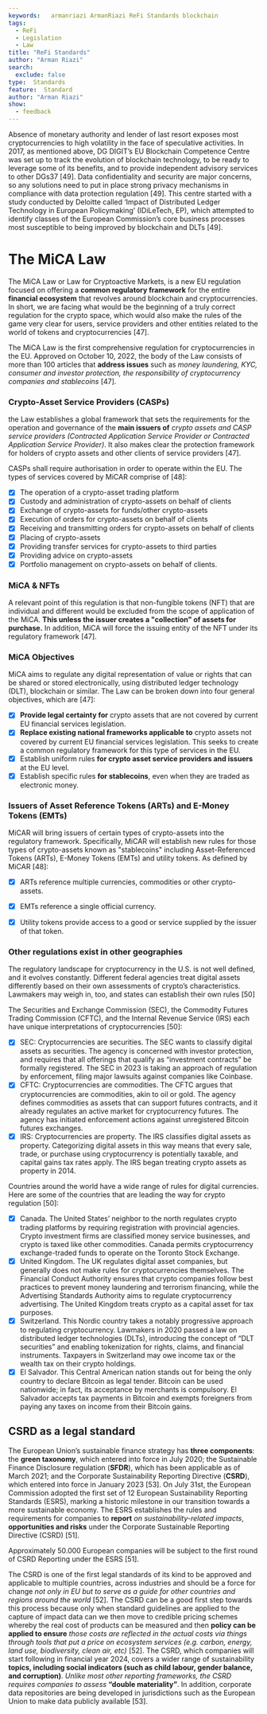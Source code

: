 ```yaml
---
keywords:   armanriazi ArmanRiazi ReFi Standards blockchain
tags:
  - ReFi
  - Legislation
  - Law
title: "ReFi Standards"
author: "Arman Riazi"
search:
  exclude: false
type:  Standards
feature:  Standard
author: "Arman Riazi"
show:
  - feedback
---
```


Absence of monetary authority and lender of last resort exposes most cryptocurrencies to high volatility in the face of speculative activities.
In 2017, as mentioned above, DG DIGIT’s EU Blockchain Competence Centre was set up to track the evolution of blockchain technology, to be ready to leverage some of its benefits, and to provide independent advisory services to other DGs37 [49].
Data confidentiality and security are major concerns, so any solutions need to put in place strong privacy mechanisms in compliance with data protection regulation [49].
This centre started with a study conducted by Deloitte called ‘Impact of Distributed Ledger Technology in European Policymaking’ (IDiLeTech, EP), which attempted to identify classes of the European Commission’s core business processes most susceptible to being improved by blockchain and DLTs [49].

# The MiCA Law 

The MiCA Law or Law for Cryptoactive Markets, is a new EU regulation focused on offering a **common regulatory framework** for the entire **financial ecosystem** that revolves around blockchain and cryptocurrencies. In short, we are facing what would be the beginning of a truly correct regulation for the crypto space, which would also make the rules of the game very clear for users, service providers and other entities related to the world of tokens and cryptocurrencies [47].

The MiCA Law is the first comprehensive regulation for cryptocurrencies in the EU. Approved on October 10, 2022, the body of the Law consists of more than 100 articles that **address issues** such as *money laundering, KYC, consumer and investor protection, the responsibility of cryptocurrency companies and stablecoins* [47].

### Crypto-Asset Service Providers (CASPs)

the Law establishes a global framework that sets the requirements for the operation and governance of the **main issuers of** *crypto assets and CASP service providers (Contracted Application Service Provider or Contracted Application Service Provider)*. It also makes clear the protection framework for holders of crypto assets and other clients of service providers [47].

CASPs shall require authorisation in order to operate within the EU. The types of services covered by MiCAR comprise of [48]:

- [x] The operation of a crypto-asset trading platform
- [x] Custody and administration of crypto-assets on behalf of clients
- [x] Exchange of crypto-assets for funds/other crypto-assets
- [x] Execution of orders for crypto-assets on behalf of clients
- [x] Receiving and transmitting orders for crypto-assets on behalf of clients
- [x] Placing of crypto-assets
- [x] Providing transfer services for crypto-assets to third parties
- [x] Providing advice on crypto-assets
- [x] Portfolio management on crypto-assets on behalf of clients.

### MiCA & NFTs
A relevant point of this regulation is that non-fungible tokens (NFT) that are individual and different would be excluded from the scope of application of the MiCA. **This unless the issuer creates a "collection" of assets for purchase.** In addition, MiCA will force the issuing entity of the NFT under its regulatory framework [47].

### MiCA Objectives
MiCA aims to regulate any digital representation of value or rights that can be shared or stored electronically, using distributed ledger technology (DLT), blockchain or similar.
The Law can be broken down into four general objectives, which are [47]:

- [x] **Provide legal certainty for** crypto assets that are not covered by current EU financial services legislation.
- [x] **Replace existing national frameworks applicable to** crypto assets not covered by current EU financial services legislation. This seeks to create a common regulatory framework for this type of services in the EU.
- [x] Establish uniform rules **for crypto asset service providers and issuers** at the EU level.
- [x] Establish specific rules **for stablecoins**, even when they are traded as electronic money.

### Issuers of Asset Reference Tokens (ARTs) and E-Money Tokens (EMTs)

MiCAR will bring issuers of certain types of crypto-assets into the regulatory framework. Specifically, MiCAR will establish new rules for those types of crypto-assets known as "stablecoins" including Asset-Referenced Tokens (ARTs), E-Money Tokens (EMTs) and utility tokens.  As defined by MiCAR [48]:

- [x] ARTs reference multiple currencies, commodities or other crypto-assets.
- [x] EMTs reference a single official currency.
- [x] Utility tokens provide access to a good or service supplied by the issuer of that token.


### Other regulations exist in other geographies

The regulatory landscape for cryptocurrency in the U.S. is not well defined, and it evolves constantly. Different federal agencies treat digital assets differently based on their own assessments of crypto’s characteristics. Lawmakers may weigh in, too, and states can establish their own rules [50]

The Securities and Exchange Commission (SEC), the Commodity Futures Trading Commission (CFTC), and the Internal Revenue Service (IRS) each have unique interpretations of cryptocurrencies [50]:

- [x] SEC: Cryptocurrencies are securities. The SEC wants to classify digital assets as securities. The agency is concerned with investor protection, and requires that all offerings that qualify as “investment contracts” be formally registered. The SEC in 2023 is taking an approach of regulation by enforcement, filing major lawsuits against companies like Coinbase.
- [x] CFTC: Cryptocurrencies are commodities. The CFTC argues that cryptocurrencies are commodities, akin to oil or gold. The agency defines commodities as assets that can support futures contracts, and it already regulates an active market for cryptocurrency futures. The agency has initiated enforcement actions against unregistered Bitcoin futures exchanges.
- [x] IRS: Cryptocurrencies are property. The IRS classifies digital assets as property. Categorizing digital assets in this way means that every sale, trade, or purchase using cryptocurrency is potentially taxable, and capital gains tax rates apply. The IRS began treating crypto assets as property in 2014.

Countries around the world have a wide range of rules for digital currencies. Here are some of the countries that are leading the way for crypto regulation [50]:

- [x] Canada. The United States’ neighbor to the north regulates crypto trading platforms by requiring registration with provincial agencies. Crypto investment firms are classified money service businesses, and crypto is taxed like other commodities. Canada permits cryptocurrency exchange-traded funds to operate on the Toronto Stock Exchange.
- [x] United Kingdom. The UK regulates digital asset companies, but generally does not make rules for cryptocurrencies themselves. The Financial Conduct Authority ensures that crypto companies follow best practices to prevent money laundering and terrorism financing, while the Advertising Standards Authority aims to regulate cryptocurrency advertising. The United Kingdom treats crypto as a capital asset for tax purposes.
- [x] Switzerland. This Nordic country takes a notably progressive approach to regulating cryptocurrency. Lawmakers in 2020 passed a law on distributed ledger technologies (DLTs), introducing the concept of “DLT securities” and enabling tokenization for rights, claims, and financial instruments. Taxpayers in Switzerland may owe income tax or the wealth tax on their crypto holdings.
- [x] El Salvador. This Central American nation stands out for being the only country to declare Bitcoin as legal tender. Bitcoin can be used nationwide; in fact, its acceptance by merchants is compulsory. El Salvador accepts tax payments in Bitcoin and exempts foreigners from paying any taxes on income from their Bitcoin gains.

## CSRD as a legal standard

The European Union’s sustainable finance strategy has **three components**: the **green taxonomy**, which entered into force in July 2020; the Sustainable Finance Disclosure regulation (**SFDR**), which has been applicable as of March 2021; and the Corporate Sustainability Reporting Directive (**CSRD**), which entered into force in January 2023 [53].
On July 31st, the European Commission adopted the first set of 12 European Sustainability Reporting Standards (ESRS), marking a historic milestone in our transition towards a more sustainable economy. The ESRS establishes the rules and requirements for companies to **report** *on sustainability-related impacts*, **opportunities and risks** under the Corporate Sustainable Reporting Directive (CSRD) [51].

Approximately 50.000 European companies will be subject to the first round of CSRD Reporting under the ESRS [51].

The CSRD is one of the first legal standards of its kind to be approved and applicable to multiple countries, across industries and should be a force for change *not only in EU but to serve as a guide for other countries and regions around the world* [52].
The CSRD can be a good first step towards this process because only when standard guidelines are applied to the capture of impact data can we then move to credible pricing schemes whereby the real cost of products can be measured and then **policy can be applied to ensure** *those costs are reflected in the actual costs via things through tools that put a price on ecosystem services (e.g. carbon, energy, land use, biodiversity, clean air, etc)* [52].
The CSRD, which companies will start following in financial year 2024, covers a wider range of sustainability **topics, including social indicators (such as child labour, gender balance, and corruption)**. *Unlike most other reporting frameworks, the CSRD requires companies to assess* **“double materiality”**. In addition, corporate data repositories are being developed in jurisdictions such as the European Union to make data publicly available [53].